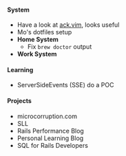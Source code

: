 
#### System

- Have a look at [ack.vim](https://github.com/mileszs/ack.vim), looks useful
- Mo's dotfiles setup
- **Home System**
    - Fix `brew doctor` output
- **Work System**

#### Learning

- ServerSideEvents (SSE) do a POC

#### Projects

- microcorruption.com
- SLL
- Rails Performance Blog
- Personal Learning Blog
- SQL for Rails Developers

